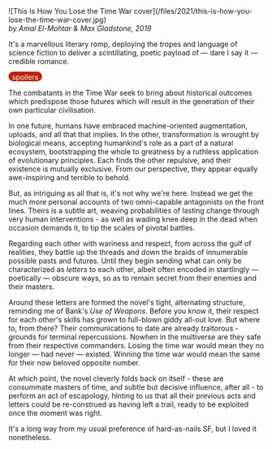 <!--
.. title: This Is How You Lose the Time War
.. slug: this-is-how-you-lose-the-time-war
.. date: 2021-11-17 14:49:26 UTC-06:00
.. tags: media,fiction,book,novella,science-fiction,time-travel
-->

<span style="float: left">
![This Is How You Lose the Time War cover](/files/2021/this-is-how-you-lose-the-time-war-cover.jpg)
</span>

*by Amal El-Mohtar & Max Gladstone, 2019*

It's a marvellous literary romp, deploying the tropes and language of science
fiction to deliver a scintillating, poetic payload of — dare I say it —
credible romance.

<span style="background:#bb2200; color:white; border-radius: 1em; padding-left: 0.5em; padding-right: 0.5em; padding-top: 2px;">spoilers</span>

The combatants in the Time War seek to bring about historical outcomes which
predispose those futures which will result in the generation of their own
particular civilisation.

In one future, humans have embraced machine-oriented augmentation, uploads,
and all that that implies. In the other, transformation is wrought by
biological means, accepting humankind's role as a part of a natural ecosystem,
bootstrapping the whole to greatness by a ruthless application of evolutionary
principles. Each finds the other repulsive, and their existence is mutually
exclusive. From our perspective, they appear equally awe-inspiring and terrible
to behold.

But, as intriguing as all that is, it's not why we're here. Instead we get
the much more personal accounts of two omni-capable antagonists on the front
lines. Theirs is a subtle art, weaving probabilities of lasting change through
very human interventions - as well as wading knee deep in the dead when
occasion demands it, to tip the scales of pivotal battles.

Regarding each other with wariness and respect, from across the gulf of
realities, they battle up the threads and down the braids of innumerable
possible pasts and futures. Until they begin sending what can only be
characterized as *letters* to each other, albeit often encoded in startlingly
— poetically — obscure ways, so as to remain secret from their enemies and
their masters.

Around these letters are formed the novel's tight, alternating structure,
reminding me of Bank's *Use of Weapons*. Before you know it, their respect for
each other's skills has grown to full-blown giddy all-out love. But where to,
from there? Their communications to date are already traitorous - grounds for
terminal repercussions. Nowhen in the multiverse are they safe from their
respective commanders. Losing the time war would mean they no longer — had
never — existed. Winning the time war would mean the same for their now
beloved opposite number.

At which point, the novel cleverly folds back on itself - these are consummate
masters of time, and subtle but decisive influence, after all - to perform an
act of escapology, hinting to us that all their previous acts and letters could
be re-construed as having left a trail, ready to be exploited once the moment
was right.

It's a long way from my usual preference of hard-as-nails SF, but I loved it
nonetheless.

<br style="clear: left" />

